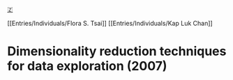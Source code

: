 [🇿](zotero://select/library/items/9F2FZI8B)

[[Entries/Individuals/Flora S. Tsai]] [[Entries/Individuals/Kap Luk Chan]] 
# Dimensionality reduction techniques for data exploration (2007)


